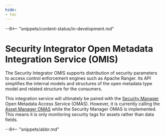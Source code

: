 ```yaml
---
hide:
- toc
---
```


<!-- SPDX-License-Identifier: CC-BY-4.0 -->
<!-- Copyright Contributors to the Egeria project. -->

--8<-- "snippets/content-status/in-development.md"

# Security Integrator Open Metadata Integration Service (OMIS)

The Security Integrator OMIS supports distribution of security
parameters to access control enforcement engines such as Apache Ranger.
Its API simplifies the internal models and structures of
the open metadata type model and related structure for the consumers.

This integration service will ultimately be paired with the [Security Manager](/egeria-docs/services/omas/security-manager/overview)
Open Metadata Access Service (OMAS).  However, it is currently calling the 
[Asset Manager OMAS](/egeria-docs/services/omas/asset-manager/overview) while the Security Manager OMAS is implemented.
This means it is only monitoring security tags for assets rather than data fields.

--8<-- "snippets/abbr.md"